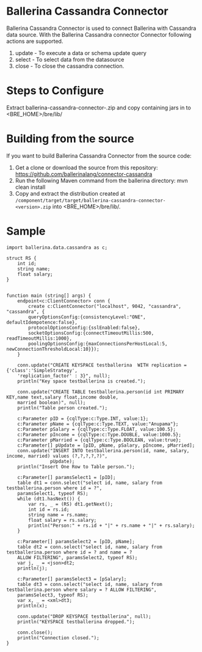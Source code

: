 # Ballerina Cassandra Connector

Ballerina Cassandra Connector is used to connect Ballerina with Cassandra data source. With the Ballerina Cassandra connector Connector following actions are supported.

1. update - To execute a data or schema update query
2. select - To select data from the datasource
3. close - To close the cassandra connection.



Steps to Configure
==================================

Extract ballerina-cassandra-connector-<version>.zip and copy containing jars in to <BRE_HOME>/bre/lib/

Building from the source
==================================
If you want to build Ballerina Cassandra Connector from the source code:

1. Get a clone or download the source from this repository:
    https://github.com/ballerinalang/connector-cassandra
2. Run the following Maven command from the ballerina directory: 
    mvn clean install
3. Copy and extract the distribution created at `/component/target/target/ballerina-cassandra-connector-<version>.zip`  into <BRE_HOME>/bre/lib/.



Sample
==================================

```ballerina
import ballerina.data.cassandra as c;

struct RS {
    int id;
    string name;
    float salary;
}


function main (string[] args) {
    endpoint<c:ClientConnector> conn {
        create c:ClientConnector("localhost", 9042, "cassandra", "cassandra", { 
        queryOptionsConfig:{consistencyLevel:"ONE", defaultIdempotence:false}, 
        protocolOptionsConfig:{sslEnabled:false}, 
        socketOptionsConfig:{connectTimeoutMillis:500, readTimeoutMillis:1000}, 
        poolingOptionsConfig:{maxConnectionsPerHostLocal:5, newConnectionThresholdLocal:10}});
    }

    conn.update("CREATE KEYSPACE testballerina  WITH replication = {'class':'SimpleStrategy', 
    'replication_factor' : 3}", null);
    println("Key space testballerina is created.");

    conn.update("CREATE TABLE testballerina.person(id int PRIMARY KEY,name text,salary float,income double, 
    married boolean)", null);
    println("Table person created.");

    c:Parameter pID = {cqlType:c:Type.INT, value:1};
    c:Parameter pName = {cqlType:c:Type.TEXT, value:"Anupama"};
    c:Parameter pSalary = {cqlType:c:Type.FLOAT, value:100.5};
    c:Parameter pIncome = {cqlType:c:Type.DOUBLE, value:1000.5};
    c:Parameter pMarried = {cqlType:c:Type.BOOLEAN, value:true};
    c:Parameter[] pUpdate = [pID, pName, pSalary, pIncome, pMarried];
    conn.update("INSERT INTO testballerina.person(id, name, salary, income, married) values (?,?,?,?,?)",
                pUpdate);
    println("Insert One Row to Table person.");

    c:Parameter[] paramsSelect1 = [pID];
    table dt1 = conn.select("select id, name, salary from testballerina.person where id = ?",
    paramsSelect1, typeof RS);
    while (dt1.hasNext()) {
        var rs, _ = (RS) dt1.getNext();
        int id = rs.id;
        string name = rs.name;
        float salary = rs.salary;
        println("Person:" + rs.id + "|" + rs.name + "|" + rs.salary);
    }

    c:Parameter[] paramsSelect2 = [pID, pName];
    table dt2 = conn.select("select id, name, salary from testballerina.person where id = ? and name = ? 
    ALLOW FILTERING", paramsSelect2, typeof RS);
    var j, _ = <json>dt2;
    println(j);

    c:Parameter[] paramsSelect3 = [pSalary];
    table dt3 = conn.select("select id, name, salary from testballerina.person where salary = ? ALLOW FILTERING",
    paramsSelect3, typeof RS);
    var x, _ = <xml>dt3;
    println(x);

    conn.update("DROP KEYSPACE testballerina", null);
    println("KEYSPACE testballerina dropped.");

    conn.close();
    println("Connection closed.");
}
 ```
